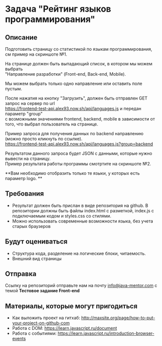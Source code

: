 # Задача "Рейтинг языков программирования"

## Описание
>
Подготовить страницу со статистикой по языкам программирования, см пример на скриншоте №1.  
>
На странице должен быть выпадающий список, в котором мы можем выбрать   
"Направление разработки" (Front-end, Back-end, Mobile).   
>
Мы можем выбрать только одно направление или оставить поле пустым.   
>
После нажатия на кнопку "Загрузить", должен быть отправлен GET запрос на сервер по url   
https://frontend-test-api.alex93.now.sh/api/languages.js и передан параметр "group"   
с возможными значениями frontend, backend, mobile в зависимости от того, что выбрал пользователь на странице.   
>
Пример запроса для получения данных по backend направлению (можно просто кликнуть по   ссылке).   
https://frontend-test-api.alex93.now.sh/api/languages.js?group=backend    
>
Результатом данного запроса будет JSON с данными, которые нужно вывести на страницу.   
Пример результата работы программы смотртите на скриншоте №2.   
>
**Вам необходимо отобразить только те языки, у которых есть параметр logo. **   


## Требования
- Результат должен быть прислан в виде репозитория на github. В репозитории должны быть файлы index.html с разметкой, index.js с подключаемым кодом и styles.css со стилями. 
- Можно использовать современные возможности языка, без учета старых браузеров

## Будут оцениваться
- Структура кода, разделение на логические блоки, читаемость.
- Внешний вид страницы

## Отправка
Ссылку на репозиторий отправьте нам на почту info@java-mentor.com с темой **Тестовое задание Front-end**

## Материалы, которые могут пригодиться
- Как выложить проект на гитхаб: http://maxsite.org/page/how-to-put-your-project-on-github-com
- Работа с DOM: https://learn.javascript.ru/document
- Работа с событиями: https://learn.javascript.ru/introduction-browser-events
